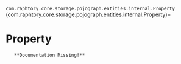 `com.raphtory.core.storage.pojograph.entities.internal.Property`
(com.raphtory.core.storage.pojograph.entities.internal.Property)=
# Property
```{warning}
   **Documentation Missing!**
```